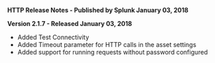 **HTTP Release Notes - Published by Splunk January 03, 2018**


**Version 2.1.7 - Released January 03, 2018**

* Added Test Connectivity
* Added Timeout parameter for HTTP calls in the asset settings
* Added support for running requests without password configured
